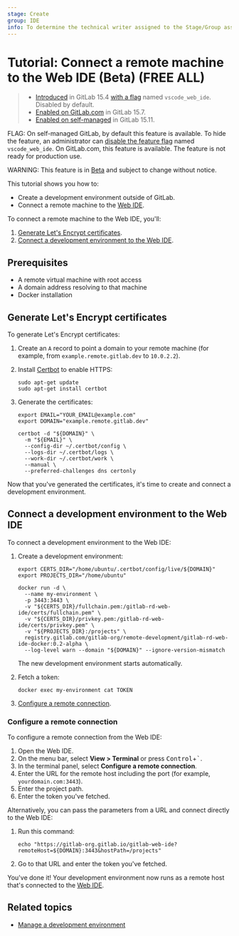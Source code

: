 ```yaml
---
stage: Create
group: IDE
info: To determine the technical writer assigned to the Stage/Group associated with this page, see https://about.gitlab.com/handbook/product/ux/technical-writing/#assignments
---
```


# Tutorial: Connect a remote machine to the Web IDE (Beta) **(FREE ALL)**

> - [Introduced](https://gitlab.com/gitlab-org/gitlab/-/merge_requests/95169) in GitLab 15.4 [with a flag](../../../administration/feature_flags.md) named `vscode_web_ide`. Disabled by default.
> - [Enabled on GitLab.com](https://gitlab.com/gitlab-org/gitlab/-/issues/371084) in GitLab 15.7.
> - [Enabled on self-managed](https://gitlab.com/gitlab-org/gitlab/-/merge_requests/115741) in GitLab 15.11.

FLAG:
On self-managed GitLab, by default this feature is available. To hide the feature, an administrator can [disable the feature flag](../../../administration/feature_flags.md) named `vscode_web_ide`. On GitLab.com, this feature is available. The feature is not ready for production use.

WARNING:
This feature is in [Beta](../../../policy/experiment-beta-support.md#beta) and subject to change without notice.

This tutorial shows you how to:

- Create a development environment outside of GitLab.
- Connect a remote machine to the [Web IDE](../web_ide/index.md).

To connect a remote machine to the Web IDE, you'll:

1. [Generate Let's Encrypt certificates](#generate-lets-encrypt-certificates).
1. [Connect a development environment to the Web IDE](#connect-a-development-environment-to-the-web-ide).

## Prerequisites

- A remote virtual machine with root access
- A domain address resolving to that machine
- Docker installation

## Generate Let's Encrypt certificates

To generate Let's Encrypt certificates:

1. Create an `A` record to point a domain to your remote machine (for example, from `example.remote.gitlab.dev` to `10.0.2.2`).
1. Install [Certbot](https://certbot.eff.org/) to enable HTTPS:

   ```shell
   sudo apt-get update
   sudo apt-get install certbot
   ```

1. Generate the certificates:

   ```shell
   export EMAIL="YOUR_EMAIL@example.com"
   export DOMAIN="example.remote.gitlab.dev"

   certbot -d "${DOMAIN}" \
     -m "${EMAIL}" \
     --config-dir ~/.certbot/config \
     --logs-dir ~/.certbot/logs \
     --work-dir ~/.certbot/work \
     --manual \
     --preferred-challenges dns certonly
   ```

Now that you've generated the certificates, it's time to create and connect a development environment.

## Connect a development environment to the Web IDE

To connect a development environment to the Web IDE:

1. Create a development environment:

   ```shell
   export CERTS_DIR="/home/ubuntu/.certbot/config/live/${DOMAIN}"
   export PROJECTS_DIR="/home/ubuntu"

   docker run -d \
     --name my-environment \
     -p 3443:3443 \
     -v "${CERTS_DIR}/fullchain.pem:/gitlab-rd-web-ide/certs/fullchain.pem" \
     -v "${CERTS_DIR}/privkey.pem:/gitlab-rd-web-ide/certs/privkey.pem" \
     -v "${PROJECTS_DIR}:/projects" \
     registry.gitlab.com/gitlab-org/remote-development/gitlab-rd-web-ide-docker:0.2-alpha \
     --log-level warn --domain "${DOMAIN}" --ignore-version-mismatch
   ```

   The new development environment starts automatically.

1. Fetch a token:

   ```shell
   docker exec my-environment cat TOKEN
   ```

1. [Configure a remote connection](#configure-a-remote-connection).

### Configure a remote connection

To configure a remote connection from the Web IDE:

1. Open the Web IDE.
1. On the menu bar, select **View > Terminal** or press <kbd>Control</kbd>+<kbd>`</kbd>.
1. In the terminal panel, select **Configure a remote connection**.
1. Enter the URL for the remote host including the port (for example, `yourdomain.com:3443`).
1. Enter the project path.
1. Enter the token you've fetched.

Alternatively, you can pass the parameters from a URL and connect directly to the Web IDE:

1. Run this command:

   ```shell
   echo "https://gitlab-org.gitlab.io/gitlab-web-ide?remoteHost=${DOMAIN}:3443&hostPath=/projects"
   ```

1. Go to that URL and enter the token you've fetched.

You've done it! Your development environment now runs as a remote host that's connected to the [Web IDE](../web_ide/index.md).

## Related topics

- [Manage a development environment](index.md#manage-a-development-environment)
